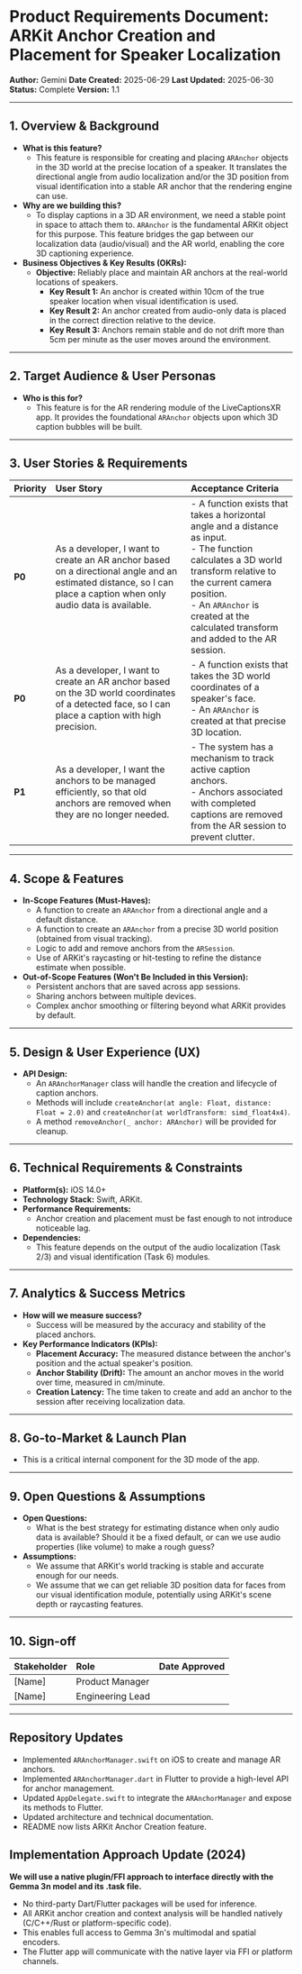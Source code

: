 # Product Requirements Document: ARKit Anchor Creation and Placement for Speaker Localization

**Author:** Gemini
**Date Created:** 2025-06-29
**Last Updated:** 2025-06-30
**Status:** Complete
**Version:** 1.1

---

## 1. Overview & Background

*   **What is this feature?**
    *   This feature is responsible for creating and placing `ARAnchor` objects in the 3D world at the precise location of a speaker. It translates the directional angle from audio localization and/or the 3D position from visual identification into a stable AR anchor that the rendering engine can use.
*   **Why are we building this?**
    *   To display captions in a 3D AR environment, we need a stable point in space to attach them to. `ARAnchor` is the fundamental ARKit object for this purpose. This feature bridges the gap between our localization data (audio/visual) and the AR world, enabling the core 3D captioning experience.
*   **Business Objectives & Key Results (OKRs):**
    *   **Objective:** Reliably place and maintain AR anchors at the real-world locations of speakers.
        *   **Key Result 1:** An anchor is created within 10cm of the true speaker location when visual identification is used.
        *   **Key Result 2:** An anchor created from audio-only data is placed in the correct direction relative to the device.
        *   **Key Result 3:** Anchors remain stable and do not drift more than 5cm per minute as the user moves around the environment.

---

## 2. Target Audience & User Personas

*   **Who is this for?**
    *   This feature is for the AR rendering module of the LiveCaptionsXR app. It provides the foundational `ARAnchor` objects upon which 3D caption bubbles will be built.

---

## 3. User Stories & Requirements

| Priority | User Story                                                                                             | Acceptance Criteria                                                                                                                                                              |
| :------- | :----------------------------------------------------------------------------------------------------- | :------------------------------------------------------------------------------------------------------------------------------------------------------------------------------- |
| **P0**   | As a developer, I want to create an AR anchor based on a directional angle and an estimated distance, so I can place a caption when only audio data is available. | - A function exists that takes a horizontal angle and a distance as input. <br> - The function calculates a 3D world transform relative to the current camera position. <br> - An `ARAnchor` is created at the calculated transform and added to the AR session. |
| **P0**   | As a developer, I want to create an AR anchor based on the 3D world coordinates of a detected face, so I can place a caption with high precision. | - A function exists that takes the 3D world coordinates of a speaker's face. <br> - An `ARAnchor` is created at that precise 3D location. |
| **P1**   | As a developer, I want the anchors to be managed efficiently, so that old anchors are removed when they are no longer needed. | - The system has a mechanism to track active caption anchors. <br> - Anchors associated with completed captions are removed from the AR session to prevent clutter. |

---

## 4. Scope & Features

*   **In-Scope Features (Must-Haves):**
    *   A function to create an `ARAnchor` from a directional angle and a default distance.
    *   A function to create an `ARAnchor` from a precise 3D world position (obtained from visual tracking).
    *   Logic to add and remove anchors from the `ARSession`.
    *   Use of ARKit's raycasting or hit-testing to refine the distance estimate when possible.
*   **Out-of-Scope Features (Won't Be Included in this Version):**
    *   Persistent anchors that are saved across app sessions.
    *   Sharing anchors between multiple devices.
    *   Complex anchor smoothing or filtering beyond what ARKit provides by default.

---

## 5. Design & User Experience (UX)

*   **API Design:**
    *   An `ARAnchorManager` class will handle the creation and lifecycle of caption anchors.
    *   Methods will include `createAnchor(at angle: Float, distance: Float = 2.0)` and `createAnchor(at worldTransform: simd_float4x4)`.
    *   A method `removeAnchor(_ anchor: ARAnchor)` will be provided for cleanup.

---

## 6. Technical Requirements & Constraints

*   **Platform(s):** iOS 14.0+
*   **Technology Stack:** Swift, ARKit.
*   **Performance Requirements:**
    *   Anchor creation and placement must be fast enough to not introduce noticeable lag.
*   **Dependencies:**
    *   This feature depends on the output of the audio localization (Task 2/3) and visual identification (Task 6) modules.

---

## 7. Analytics & Success Metrics

*   **How will we measure success?**
    *   Success will be measured by the accuracy and stability of the placed anchors.
*   **Key Performance Indicators (KPIs):**
    *   **Placement Accuracy:** The measured distance between the anchor's position and the actual speaker's position.
    *   **Anchor Stability (Drift):** The amount an anchor moves in the world over time, measured in cm/minute.
    *   **Creation Latency:** The time taken to create and add an anchor to the session after receiving localization data.

---

## 8. Go-to-Market & Launch Plan

*   This is a critical internal component for the 3D mode of the app.

---

## 9. Open Questions & Assumptions

*   **Open Questions:**
    *   What is the best strategy for estimating distance when only audio data is available? Should it be a fixed default, or can we use audio properties (like volume) to make a rough guess?
*   **Assumptions:**
    *   We assume that ARKit's world tracking is stable and accurate enough for our needs.
    *   We assume that we can get reliable 3D position data for faces from our visual identification module, potentially using ARKit's scene depth or raycasting features.

---

## 10. Sign-off

| Stakeholder       | Role                | Date Approved |
| :---------------- | :------------------ | :------------ |
| [Name]            | Product Manager     |               |
| [Name]            | Engineering Lead    |               |

---

## Repository Updates

- Implemented `ARAnchorManager.swift` on iOS to create and manage AR anchors.
- Implemented `ARAnchorManager.dart` in Flutter to provide a high-level API for anchor management.
- Updated `AppDelegate.swift` to integrate the `ARAnchorManager` and expose its methods to Flutter.
- Updated architecture and technical documentation.
- README now lists ARKit Anchor Creation feature.

## Implementation Approach Update (2024)

**We will use a native plugin/FFI approach to interface directly with the Gemma 3n model and its .task file.**
- No third-party Dart/Flutter packages will be used for inference.
- All ARKit anchor creation and context analysis will be handled natively (C/C++/Rust or platform-specific code).
- This enables full access to Gemma 3n's multimodal and spatial encoders.
- The Flutter app will communicate with the native layer via FFI or platform channels.
